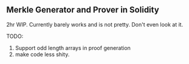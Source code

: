 ## Merkle Generator and Prover in Solidity

2hr WIP. Currently barely works and is not pretty. Don't even look at it.

TODO:
1) Support odd length arrays in proof generation
2) make code less shity.
